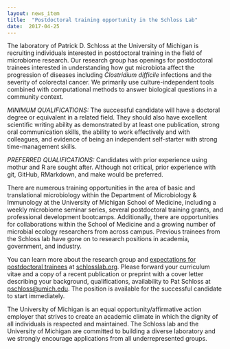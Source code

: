 ```yaml
---
layout: news_item
title:  "Postdoctoral training opportunity in the Schloss Lab"
date:  2017-04-25
---
```


The laboratory of Patrick D. Schloss at the University of Michigan is recruiting individuals interested in postdoctoral training in the field of microbiome research. Our research group has openings for postdoctoral trainees interested in understanding how gut microbiota affect the progression of diseases including *Clostridium difficile* infections and the severity of colorectal cancer. We primarily use culture-independent tools combined with computational methods to answer biological questions in a community context.

*MINIMUM QUALIFICATIONS:* The successful candidate will have a doctoral degree or equivalent in a related field. They should also have excellent scientific writing ability as demonstrated by at least one publication, strong oral communication skills, the ability to work effectively and with colleagues, and evidence of being an independent self-starter with strong time-management skills.

*PREFERRED QUALIFICATIONS:* Candidates with prior experience using mothur and R are sought after. Although not critical, prior experience with git, GitHub, RMarkdown, and make would be preferred.

There are numerous training opportunities in the area of basic and translational microbiology within the Department of Microbiology & Immunology at the University of Michigan School of Medicine, including a weekly microbiome seminar series, several postdoctoral training grants, and professional development bootcamps. Additionally, there are opportunities for collaborations within the School of Medicine and a growing number of microbial ecology researchers from across campus. Previous trainees from the Schloss lab have gone on to research positions in academia, government, and industry.

You can learn more about the research group and [expectations for postdoctoral trainees](http://www.schlosslab.org/fish_bowl/expectations.html) at [schlosslab.org](http://www.schlosslab.org). Please forward your curriculum vitae and a copy of a recent publication or preprint with a cover letter describing your background, qualifications, availability to Pat Schloss at pschloss@umich.edu. The position is available for the successful candidate to start immediately.

The University of Michigan is an equal opportunity/affirmative action employer that strives to create an academic climate in which the dignity of all individuals is respected and maintained. The Schloss lab and the University of Michigan are committed to building a diverse laboratory and we strongly encourage applications from all underrepresented groups.
